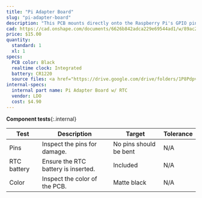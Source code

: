 ```yaml
---
title: "Pi Adapter Board"
slug: "pi-adapter-board"
description: "This PCB mounts directly onto the Raspberry Pi's GPIO pin header and provides connectors for the push buttons and LED indicators, as well as a real-time clock for timekeeping in offline situations."
cad: https://cad.onshape.com/documents/6626b842adca229e69544ad1/w/89ac2637f82d915f22c2bcd0/e/c8214d44f4dd825edb44ca3b?renderMode=0&uiState=6255db52582c8d091a1f71b9
price: $15.00
quantity:
  standard: 1
  xl: 1
specs:
  PCB color: Black
  realtime clock: Integrated
  battery: CR1220
  source files: <a href="https://drive.google.com/drive/folders/1P8Pdpv2Jrlygh-WBlnO5RMSocQVUQCna?usp=sharing">Click here to download</a>.
internal-specs:
  internal part name: Pi Adapter Board w/ RTC
  vendor: LDO
  cost: $4.90
---
```


**Component tests**{:.internal}

|Test         |Description  |Target       |Tolerance    |
|-------------|-------------|-------------|-------------|
|Pins         |Inspect the pins for damage.|No pins should be bent|N/A
|RTC battery  |Ensure the RTC battery is inserted.|Included|N/A
|Color        |Inspect the color of the PCB.|Matte black|N/A
